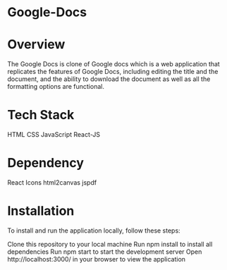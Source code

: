 # Google-Docs
# Overview
The Google Docs is clone of Google docs which is a  web application that replicates the features of Google Docs, including editing the title and the document, and the ability to download the document as well as all the formatting options are functional.

# Tech Stack
HTML
CSS
JavaScript
React-JS

 # Dependency
React Icons
html2canvas
jspdf


# Installation
To install and run the application locally, follow these steps:

Clone this repository to your local machine
Run npm install to install all dependencies
Run npm start to start the development server
Open http://localhost:3000/ in your browser to view the application
